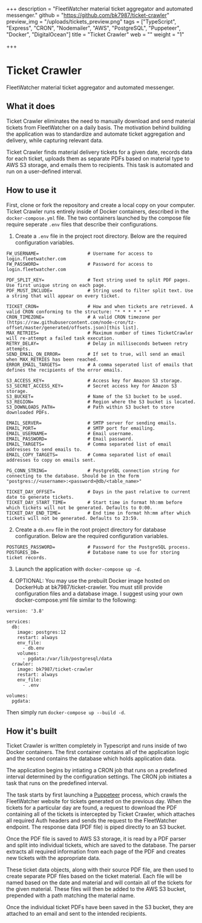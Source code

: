 +++
description = "FleetWatcher material ticket aggregator and automated messenger."
github = "https://github.com/bk7987/ticket-crawler"
preview_img = "/uploads/tickets_preview.png"
tags = ["TypeScript", "Express", "CRON", "Nodemailer", "AWS", "PostgreSQL", "Puppeteer", "Docker", "DigitalOcean"]
title = "Ticket Crawler"
web = ""
weight = "1"

+++

# Ticket Crawler

FleetWatcher material ticket aggregator and automated messenger.

## What it does

Ticket Crawler eliminates the need to manually download and send material tickets from FleetWatcher on a daily basis. The motivation behind building the application was to standardize and automate ticket aggregation and delivery, while capturing relevant data.

Ticket Crawler finds material delivery tickets for a given date, records data for each ticket, uploads them as separate PDFs based on material type to AWS S3 storage, and emails them to recipients. This task is automated and run on a user-defined interval.

## How to use it

First, clone or fork the repository and create a local copy on your computer. Ticket Crawler runs entirely inside of Docker containers, described in the `docker-compose.yml` file. The two containers launched by the compose file require seperate `.env` files that describe their configurations.

1. Create a `.env` file in the project root directory. Below are the required configuration variables.

```
FW_USERNAME=                  # Username for access to login.fleetwatcher.com
FW_PASSWORD=                  # Password for access to login.fleetwatcher.com

PDF_SPLIT_KEY=                # Text string used to split PDF pages. Use first unique string on each page.
PDF_MUST_INCLUDE=             # String used to filter split text. Use a string that will appear on every ticket.

TICKET_CRON=                  # How and when tickets are retrieved. A valid CRON conforming to the structure: "* * * * * *"
CRON_TIMEZONE=                # A valid CRON timezone per (https://raw.githubusercontent.com/node-cron/tz-offset/master/generated/offsets.json)[this list].
MAX_RETRIES=                  # Maximum number of times TicketCrawler will re-attempt a failed task execution.
RETRY_DELAY=                  # Delay in milliseconds between retry attempts.
SEND_EMAIL_ON_ERROR=          # If set to true, will send an email when MAX_RETRIES has been reached.
ERROR_EMAIL_TARGETS=          # A comma seperated list of emails that defines the recipients of the error emails.

S3_ACCESS_KEY=                # Access key for Amazon S3 storage.
S3_SECRET_ACCESS_KEY=         # Secret access key for Amazon S3 storage.
S3_BUCKET=                    # Name of the S3 bucket to be used.
S3_REGION=                    # Region where the S3 bucket is located.
S3_DOWNLOADS_PATH=            # Path within S3 bucket to store downloaded PDFs.

EMAIL_SERVER=                 # SMTP server for sending emails.
EMAIL_PORT=                   # SMTP port for emailing.
EMAIL_USERNAME=               # Email username.
EMAIL_PASSWORD=               # Email password.
EMAIL_TARGETS=                # Comma separated list of email addresses to send emails to.
EMAIL_COPY_TARGETS=           # Comma separated list of email addresses to copy on emails sent.

PG_CONN_STRING=               # PostgreSQL connection string for connecting to the database. Should be in the form "postgres://<username>:<password>@db/<table_name>"

TICKET_DAY_OFFSET=            # Days in the past relative to current date to generate tickets.
TICKET_DAY_START_TIME=        # Start time in format hh:mm before which tickets will not be generated. Defaults to 0:00.
TICKET_DAY_END_TIME=          # End time in format hh:mm after which tickets will not be generated. Defaults to 23:59.
```

2. Create a `db.env` file in the root project directory for database configuration. Below are the required configuration variables.

```
POSTGRES_PASSWORD=            # Password for the PostgreSQL process.
POSTGRES_DB=                  # Database name to use for storing ticket records.
```

3. Launch the application with `docker-compose up -d`.

4. OPTIONAL: You may use the prebuilt Docker image hosted on DockerHub at bk7987/ticket-crawler. You must still provide configuration files and a database image. I suggest using your own docker-compose.yml file similar to the following:

```
version: '3.8'

services:
  db:
    image: postgres:12
    restart: always
    env_file:
      - db.env
    volumes:
      - pgdata:/var/lib/postgresql/data
  crawler:
    image: bk7987/ticket-crawler
    restart: always
    env_file:
      - .env

volumes:
  pgdata:
```

Then simply run `docker-compose up --build -d`.

## How it's built

Ticket Crawler is written completely in Typescript and runs inside of two Docker containers. The first container contains all of the application logic and the second contains the database which holds application data.

The application begins by intiating a CRON job that runs on a predefined interval determined by the configuration settings. The CRON job initiates a task that runs on the predefined interval.

The task starts by first launching a [Puppeteer](https://github.com/puppeteer/puppeteer) process, which crawls the FleetWatcher website for tickets generated on the previous day. When the tickets for a particular day are found, a request to download the PDF containing all of the tickets is intercepted by Ticket Crawler, which attaches all required Auth headers and sends the request to the FleetWatcher endpoint. The response data (PDF file) is piped directly to an S3 bucket.

Once the PDF file is saved to AWS S3 storage, it is read by a PDF parser and split into individual tickets, which are saved to the database. The parser extracts all required information from each page of the PDF and creates new tickets with the appropriate data.

These ticket data objects, along with their source PDF file, are then used to create separate PDF files based on the ticket material. Each file will be named based on the date and material and will contain all of the tickets for the given material. These files will then be added to the AWS S3 bucket, prepended with a path matching the material name.

Once the individual ticket PDFs have been saved in the S3 bucket, they are attached to an email and sent to the intended recipients.
